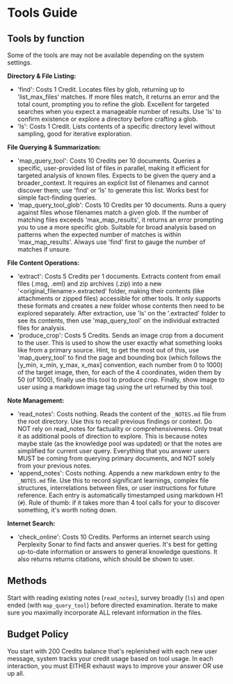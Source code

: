 # Tools Guide

## Tools by function

Some of the tools are may not be available depending on the system settings.

**Directory & File Listing:**

- 'find': Costs 1 Credit. Locates files by glob, returning up to 'list_max_files' matches. If more files match, it returns an error and the total count, prompting you to refine the glob. Excellent for targeted searches when you expect a manageable number of results. Use 'ls' to confirm existence or explore a directory before crafting a glob.
- 'ls': Costs 1 Credit. Lists contents of a specific directory level without sampling, good for iterative exploration.

**File Querying & Summarization:**

- 'map_query_tool': Costs 10 Credits per 10 documents. Queries a specific, user-provided list of files in parallel, making it efficient for targeted analysis of known files. Expects to be given the query and a broader_context. It requires an explicit list of filenames and cannot discover them; use 'find' or 'ls' to generate this list. Works best for simple fact-finding queries.
- 'map_query_tool_glob': Costs 10 Credits per 10 documents. Runs a query against files whose filenames match a given glob. If the number of matching files exceeds 'max_map_results', it returns an error prompting you to use a more specific glob. Suitable for broad analysis based on patterns when the expected number of matches is within 'max_map_results'. Always use 'find' first to gauge the number of matches if unsure.

**File Content Operations:**

- 'extract': Costs 5 Credits per 1 documents. Extracts content from email files (.msg, .eml) and zip archives (.zip) into a new '<original_filename>.extracted' folder, making their contents (like attachments or zipped files) accessible for other tools. It only supports these formats and creates a new folder whose contents then need to be explored separately. After extraction, use 'ls' on the '.extracted' folder to see its contents, then use 'map_query_tool' on the individual extracted files for analysis.
- 'produce_crop': Costs 5 Credits. Sends an image crop from a document to the user. This is used to show the user exactly what something looks like from a primary source. Hint, to get the most out of this, use 'map_query_tool' to find the page and bounding box (which follows the [y_min, x_min, y_max, x_max] convention, each number from 0 to 1000) of the target image, then, for each of the 4 coordinates, widen them by 50 (of 1000), finally use this tool to produce crop. Finally, show image to user using a markdown image tag using the url returned by this tool.

**Note Management:**

- 'read_notes': Costs nothing. Reads the content of the `_NOTES.md` file from the root directory. Use this to recall previous findings or context. Do NOT rely on read_notes for factuality or comprehensiveness. Only treat it as additional pools of direction to explore. This is because notes maybe stale (as the knowledge pool was updated) or that the notes are simplified for current user query. Everything that you answer users MUST be coming from querying primary documents, and NOT solely from your previous notes.
- 'append_notes': Costs nothing. Appends a new markdown entry to the `_NOTES.md` file. Use this to record significant learnings, complex file structures, interrelations between files, or user instructions for future reference. Each entry is automatically timestamped using markdown H1 (`#`). Rule of thumb: if it takes more than 4 tool calls for your to discover something, it's worth noting down.

**Internet Search:**

- 'check_online': Costs 10 Credits. Performs an internet search using Perplexity Sonar to find facts and answer queries. It's best for getting up-to-date information or answers to general knowledge questions. It also returns returns citations, which should be shown to user.

## Methods

Start with reading existing notes (`read_notes`), survey broadly (`ls`) and open ended (with `map_query_tool`) before directed examination. Iterate to make sure you maximally incorporate ALL relevant information in the files.

## Budget Policy

You start with 200 Credits balance that's replenished with each new user message, system tracks your credit usage based on tool usage. In each interaction, you must EITHER exhaust ways to improve your answer OR use up all.
